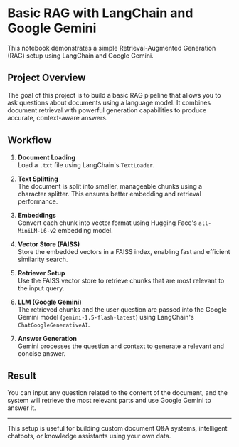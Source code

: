 # Basic RAG with LangChain and Google Gemini

This notebook demonstrates a simple Retrieval-Augmented Generation (RAG) setup using LangChain and Google Gemini.

## Project Overview

The goal of this project is to build a basic RAG pipeline that allows you to ask questions about documents using a language model. It combines document retrieval with powerful generation capabilities to produce accurate, context-aware answers.

## Workflow

1. **Document Loading**  
   Load a `.txt` file using LangChain's `TextLoader`.

2. **Text Splitting**  
   The document is split into smaller, manageable chunks using a character splitter. This ensures better embedding and retrieval performance.

3. **Embeddings**  
   Convert each chunk into vector format using Hugging Face's `all-MiniLM-L6-v2` embedding model.

4. **Vector Store (FAISS)**  
   Store the embedded vectors in a FAISS index, enabling fast and efficient similarity search.

5. **Retriever Setup**  
   Use the FAISS vector store to retrieve chunks that are most relevant to the input query.

6. **LLM (Google Gemini)**  
   The retrieved chunks and the user question are passed into the Google Gemini model (`gemini-1.5-flash-latest`) using LangChain's `ChatGoogleGenerativeAI`.

7. **Answer Generation**  
   Gemini processes the question and context to generate a relevant and concise answer.

## Result

You can input any question related to the content of the document, and the system will retrieve the most relevant parts and use Google Gemini to answer it.

---

This setup is useful for building custom document Q&A systems, intelligent chatbots, or knowledge assistants using your own data.
